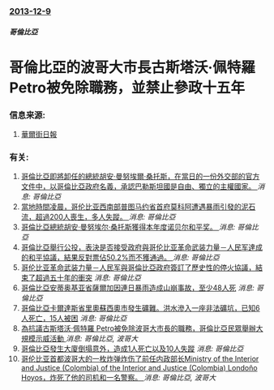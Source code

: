 ### [2013-12-9](/news/2013/12/9/index.md)

##### 哥倫比亞
#  哥倫比亞的波哥大市長古斯塔沃·佩特羅 Petro被免除職務，並禁止參政十五年 




### 信息来源:

1. [華爾街日報](http://online.wsj.com/news/articles/SB10001424052702303330204579248373992786270)

### 有关:

1. [ 哥倫比亞即將卸任的總統胡安·曼努埃爾·桑托斯，在當日的一份外交部的官方文件中，以哥倫比亞政府名義，承認巴勒斯坦國是自由、獨立的主權國家。 ](/zh/news/2018/08/3/哥倫比亞即將卸任的總統胡安-曼努埃爾-桑托斯-在當日的一份外交部的官方文件中-以哥倫比亞政府名義-承認巴勒斯坦國是自由.md) _消息: 哥倫比亞_
2. [當地時間凌晨，哥伦比亚西南部普图马约省首府莫科阿遭遇暴雨引發的泥石流，超過200人喪生，多人失蹤。 ](/zh/news/2017/04/1/當地時間凌晨-哥伦比亚西南部普图马约省首府莫科阿遭遇暴雨引發的泥石流-超過200人喪生-多人失蹤.md) _消息: 哥倫比亞_
3. [哥倫比亞總統胡安·曼努埃尔·桑托斯獲得本年度诺贝尔和平奖。 ](/zh/news/2016/10/7/哥倫比亞總統胡安-曼努埃尔-桑托斯獲得本年度诺贝尔和平奖.md) _消息: 哥倫比亞_
4. [哥倫比亞舉行公投，表決是否接受政府與哥伦比亚革命武装力量－人民军達成的和平協議，結果反對票佔50.2%而不獲通過。 ](/zh/news/2016/10/2/哥倫比亞舉行公投-表決是否接受政府與哥伦比亚革命武装力量-人民军達成的和平協議-結果反對票佔502-而不獲通過.md) _消息: 哥倫比亞_
5. [哥伦比亚革命武装力量－人民军與哥倫比亞政府簽訂了歷史性的停火協議，結束了超過五十年的衝突](/zh/news/2016/06/23/哥伦比亚革命武装力量-人民军與哥倫比亞政府簽訂了歷史性的停火協議-結束了超過五十年的衝突.md) _消息: 哥倫比亞_
6. [哥倫比亞安蒂奥基亚省薩爾加因連日暴雨造成山崩事故，至少48人死](/zh/news/2015/05/18/哥倫比亞安蒂奥基亚省薩爾加因連日暴雨造成山崩事故-至少48人死.md) _消息: 哥倫比亞_
7. [哥倫比亞卡爾達斯省里奧蘇西奧市發生礦難。洪水滲入一座非法礦坑，已知6人死亡，15人被困](/zh/news/2015/05/15/哥倫比亞卡爾達斯省里奧蘇西奧市發生礦難-洪水滲入一座非法礦坑-已知6人死亡-15人被困.md) _消息: 哥倫比亞_
8. [ 為抗議古斯塔沃·佩特羅 Petro被免除波哥大市長的職務，哥倫比亞民眾舉辦大規模示威活動 ](/zh/news/2013/12/14/為抗議古斯塔沃-佩特羅-Petro被免除波哥大市長的職務-哥倫比亞民眾舉辦大規模示威活動.md) _消息: 哥倫比亞, 波哥大_
9. [ 哥倫比亞發生大廈倒塌意外，造成1人死亡以及10人失蹤](/zh/news/2013/10/12/哥倫比亞發生大廈倒塌意外-造成1人死亡以及10人失蹤.md) _消息: 哥倫比亞_
10. [ 哥伦比亚首都波哥大的一枚炸弹炸伤了前任内政部长Ministry of the Interior and Justice (Colombia) of the Interior and Justice (Colombia) Londoño Hoyos，炸死了他的司机和一名警察。 ](/zh/news/2012/05/15/哥伦比亚首都波哥大的一枚炸弹炸伤了前任内政部长Ministry-of-the-Interior-and-Justice.md) _消息: 哥倫比亞, 波哥大_
